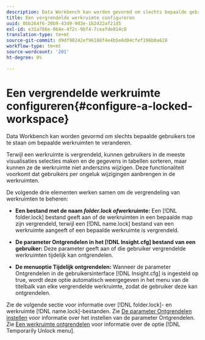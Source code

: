 ```yaml
---
description: Data Workbench kan worden gevormd om slechts bepaalde gebruikers toe te staan om bepaalde werkruimten te veranderen.
title: Een vergrendelde werkruimte configureren
uuid: 0bb264f6-20b9-43d9-903e-1b2422af21d5
exl-id: e31a786e-064e-4f2c-9bf4-7ceafde814c0
translation-type: tm+mt
source-git-commit: d9df90242ef96188f4e4b5e6d04cfef196b0a628
workflow-type: tm+mt
source-wordcount: '201'
ht-degree: 0%

---
```


# Een vergrendelde werkruimte configureren{#configure-a-locked-workspace}

Data Workbench kan worden gevormd om slechts bepaalde gebruikers toe te staan om bepaalde werkruimten te veranderen.

Terwijl een werkruimte is vergrendeld, kunnen gebruikers in de meeste visualisaties selecties maken en de gegevens in tabellen sorteren, maar kunnen ze de werkruimte niet anderszins wijzigen. Deze functionaliteit voorkomt dat gebruikers per ongeluk wijzigingen aanbrengen in de werkruimten.

De volgende drie elementen werken samen om de vergrendeling van werkruimten te beheren:

* **Een bestand met de naam *folder.lock of*werkruimte:** Een  [!DNL folder.lock] bestand geeft aan of de werkruimten in een bepaalde map zijn vergrendeld, terwijl een  [!DNL name.lock] bestand van een werkruimte aangeeft of een bepaalde werkruimte is vergrendeld.

* **De parameter Ontgrendelen in het  [!DNL Insight.cfg] bestand van een gebruiker:** Deze parameter geeft aan of die gebruiker vergrendelde werkruimten tijdelijk kan ontgrendelen.
* **De menuoptie Tijdelijk ontgrendelen:** Wanneer de parameter Ontgrendelen in de gebruikersinterface  [!DNL Insight.cfg] is ingesteld op true, wordt deze optie automatisch weergegeven in het menu van de titelbalk van elke vergrendelde werkruimte, zodat de gebruiker deze kan ontgrendelen.

Zie de volgende sectie voor informatie over [!DNL folder.lock]- en werkruimte [!DNL name.lock]-bestanden. Zie [De parameter Ontgrendelen instellen](../../../../home/c-get-started/c-intf-anlys-ftrs/c-config-locked-wkspc/c-unlck-param.md#concept-b018a85c6217489aa01b17845872df7f) voor informatie over het instellen van de parameter Ontgrendelen. Zie [Een werkruimte ontgrendelen](../../../../home/c-get-started/c-work-worksp/c-unlock-wksp.md#concept-18ada952aecf45c79a806b31b294023e) voor informatie over de optie [!DNL Temporarily Unlock menu].
